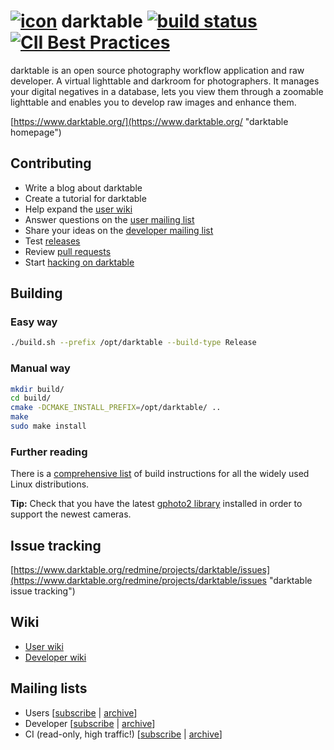 [![icon](/data/pixmaps/idbutton.png?raw=true)](https://www.darktable.org/) darktable [![build status](https://travis-ci.org/darktable-org/darktable.svg?branch=master)](https://travis-ci.org/darktable-org/darktable) [![CII Best Practices](https://bestpractices.coreinfrastructure.org/projects/470/badge)](https://bestpractices.coreinfrastructure.org/projects/470)
=========

darktable is an open source photography workflow application and raw developer. A virtual lighttable and darkroom for photographers. It manages your digital negatives in a database, lets you view them through a zoomable lighttable and enables you to develop raw images and enhance them.

[https://www.darktable.org/](https://www.darktable.org/ "darktable homepage")

Contributing
------------

* Write a blog about darktable
* Create a tutorial for darktable
* Help expand the [user wiki](https://www.darktable.org/redmine/projects/users/wiki)
* Answer questions on the [user mailing list](https://www.mail-archive.com/darktable-user@lists.darktable.org/)
* Share your ideas on the [developer mailing list](https://www.mail-archive.com/darktable-dev@lists.darktable.org/)
* Test [releases](https://www.darktable.org/install/)
* Review [pull requests](https://github.com/darktable-org/darktable/pulls)
* Start [hacking on darktable](https://www.darktable.org/redmine/projects/darktable/wiki/Contributing_code)

Building
--------

### Easy way

```bash
./build.sh --prefix /opt/darktable --build-type Release
```

### Manual way

```bash
mkdir build/
cd build/
cmake -DCMAKE_INSTALL_PREFIX=/opt/darktable/ ..
make
sudo make install
```

### Further reading

There is a [comprehensive list](https://redmine.darktable.org/projects/darktable/wiki/Building_darktable_20) of build instructions for all the widely used Linux distributions.


**Tip:** Check that you have the latest [gphoto2 library](http://www.gphoto.org/ "gphoto2 homepage") installed in order to support the newest cameras.

Issue tracking
--------------

[https://www.darktable.org/redmine/projects/darktable/issues](https://www.darktable.org/redmine/projects/darktable/issues "darktable issue tracking")

Wiki
----

* [User wiki](https://www.darktable.org/redmine/projects/users/wiki "darktable user wiki")
* [Developer wiki](https://www.darktable.org/redmine/projects/darktable/wiki "darktable developer wiki")


Mailing lists
-------------

* Users [[subscribe](mailto:darktable-user+subscribe@lists.darktable.org) | [archive](https://www.mail-archive.com/darktable-user@lists.darktable.org/)]
* Developer [[subscribe](mailto:darktable-dev+subscribe@lists.darktable.org) | [archive](https://www.mail-archive.com/darktable-dev@lists.darktable.org/)]
* CI (read-only, high traffic!) [[subscribe](mailto:darktable-ci+subscribe@lists.darktable.org) | [archive](https://www.mail-archive.com/darktable-ci@lists.darktable.org/)]

